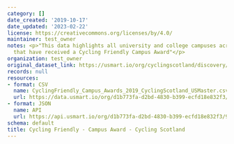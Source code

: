 ```yaml
---
category: []
date_created: '2019-10-17'
date_updated: '2023-02-22'
license: https://creativecommons.org/licenses/by/4.0/
maintainer: test_owner
notes: <p>"This data highlights all university and college campuses across Scotland
  that have received a Cycling Friendly Campus Award"</p>
organization: test_owner
original_dataset_link: https://usmart.io/org/cyclingscotland/discovery/discovery-view-detail/ccdfe336-fc50-44e4-8e07-77ec03547b0e
records: null
resources:
- format: CSV
  name: CyclingFriendly_Campus_Awards_2019_CyclingScotland_USMaster.csv
  url: https://data.usmart.io/org/d1b773fa-d2bd-4830-b399-ecfd18e832f3/resource?resourceGUID=a101efee-bc93-47fc-b403-3d97149a0f38
- format: JSON
  name: API
  url: https://api.usmart.io/org/d1b773fa-d2bd-4830-b399-ecfd18e832f3/956ce4a8-c4e1-4f0f-a3e3-06c4e2e90e9e/5/urql
schema: default
title: Cycling Friendly - Campus Award - Cycling Scotland
---
```

